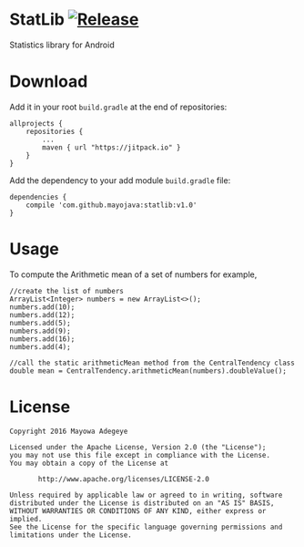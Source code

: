 # StatLib [![Release](https://jitpack.io/v/mayojava/statlib.svg)](https://jitpack.io/#mayojava/Repo)
Statistics library for Android

# Download
Add it in your root `build.gradle` at the end of repositories:

```
allprojects {
	repositories {
		...
		maven { url "https://jitpack.io" }
	}
}
```
Add the dependency to your add module `build.gradle` file:

```
dependencies {
	compile 'com.github.mayojava:statlib:v1.0'
}

```
# Usage
To compute the Arithmetic mean of a set of numbers for example,

```
//create the list of numbers
ArrayList<Integer> numbers = new ArrayList<>();
numbers.add(10);
numbers.add(12);
numbers.add(5);
numbers.add(9);
numbers.add(16);
numbers.add(4);

//call the static arithmeticMean method from the CentralTendency class
double mean = CentralTendency.arithmeticMean(numbers).doubleValue();

```

# License
```
Copyright 2016 Mayowa Adegeye

Licensed under the Apache License, Version 2.0 (the "License");
you may not use this file except in compliance with the License.
You may obtain a copy of the License at

       http://www.apache.org/licenses/LICENSE-2.0

Unless required by applicable law or agreed to in writing, software
distributed under the License is distributed on an "AS IS" BASIS,
WITHOUT WARRANTIES OR CONDITIONS OF ANY KIND, either express or implied.
See the License for the specific language governing permissions and
limitations under the License.
```